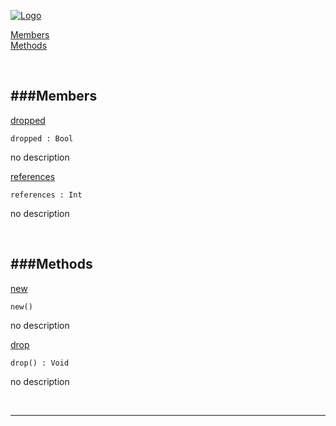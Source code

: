 
[![Logo](http://luxeengine.com/images/logo.png)](index.html)


[Members](#Members)   
[Methods](#Methods)   


&nbsp;   

<a class="lift" name="Members" ></a>
###Members   
---
<a class="lift" name="dropped" href="#dropped">dropped</a>



    dropped : Bool

<span class="small_desc_flat"> no description </span>   

<a class="lift" name="references" href="#references">references</a>



    references : Int

<span class="small_desc_flat"> no description </span>   

&nbsp;   

<a class="lift" name="Methods" ></a>
###Methods   
---
<a class="lift" name="new" href="#new">new</a>



    new() 

<span class="small_desc_flat"> no description </span>   

<a class="lift" name="drop" href="#drop">drop</a>



    drop() : Void

<span class="small_desc_flat"> no description </span>   



&nbsp;
&nbsp;
&nbsp;

---  


&nbsp;   
&nbsp;   